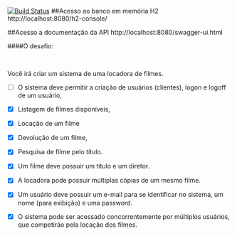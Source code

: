 [![Build Status](https://travis-ci.com/yuri-andrade/locadora-rest.svg?branch=master)](https://travis-ci.com/yuri-andrade/locadora-rest)
##Acesso ao banco em memória H2
http://localhost:8080/h2-console/

##Acesso a documentação da API
http://localhost:8080/swagger-ui.html

####O desafio:

<br>

Você irá criar um sistema de uma locadora de filmes. 
- [ ] O sistema deve permitir a criação de usuários (clientes), 
logon e logoff de um usuário, 
- [x] Listagem de filmes disponíveis, 
- [x] Locação de um filme
- [x] Devolução de um filme,
- [x] Pesquisa de filme pelo título.
- [x] Um filme deve possuir um título e um diretor.
- [x] A locadora pode possuir múltiplas cópias de um mesmo filme.
- [x] Um usuário deve possuir um e-mail para se identificar no sistema, um nome (para
exibição) e uma password.
- [x] O sistema pode ser acessado concorrentemente por múltiplos usuários, que
competirão pela locação dos filmes.


